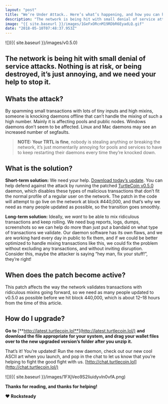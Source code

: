 ```yaml
---
layout: "post"
title: "We’re Under Attack.. Here’s what’s happening, and how you can help."
description: "The network is being hit with small denial of service attacks. Nothing is at risk, or being destroyed, it’s just annoying, and we need your…"
image: "{{ site.baseurl }}/images/1GeFxORcnM19RDbR6EyadLQ.gif"
date: "2018-05-10T07:48:37.953Z"
---
```


![]({{ site.baseurl }}/images/v0.5.0)

## The network is being hit with small denial of service attacks. Nothing is at risk, or being destroyed, it’s just annoying, and we need your help to stop it.

## Whats the attack?

By spamming small transactions with lots of tiny inputs and high mixins, someone is knocking daemons offline that can’t handle the mixing of such a high number. Mainly it is affecting pools and public nodes. Windows daemons don’t seem to be affected. Linux and Mac daemons may see an increased number of segfaults.

> **NOTE: Your TRTL is fine**, nobody is stealing anything or breaking the network, it’s just momentarily annoying for pools and services to have to keep restarting their daemons every time they’re knocked down.

## What is the solution?

**Short-term solution:** We need your help. [Download today’s update](http://latest.turtlecoin.lol/). You can help defend against the attack by running the patched [TurtleCoin v0.5.0 ](http://latest.turtlecoin.lol/)daemon, which disables these types of malicious transactions that don’t fit the normal profile of a regular user on the network. The patch in the code will attempt to go live on the network at block #440,000, and that’s why we need as many people updated as possible, so the transition goes smoothly.

**Long-term solution:** Ideally, we _want_ to be able to mix ridiculous transactions and keep rolling. We need bug reports, logs, dumps, screenshots so we can help do more than just put a bandaid on what type of transactions we validate. Our daemon software has its own flaws, and we are working hard every day in public to fix them, and if we could be better optimized to handle mixing transactions like this, we could fix the problem without excluding any transactions, and without inviting disruption. Consider this, maybe the attacker is saying “hey man, fix your stuff!”, they’re right!

## **When does the patch become active?**

This patch affects the way the network validates transactions with ridiculous mixins going forward, so we need as many people updated to v0.5.0 as possible before we hit block 440,000, which is about 12–18 hours from the time of this article.

## How do I upgrade?

**Go to** [**http://latest.turtlecoin.lol**](http://latest.turtlecoin.lol/) **and download the file appropriate for your system, and drag your wallet files over to the new upgraded version’s folder after you unzip it.**

That’s it! You’re updated! Run the new daemon, check out our new cool ASCII art when you launch, and pop in the chat to let us know that you’re helping to fight the good fight with us. [http://chat.turtlecoin.lol](http://chat.turtlecoin.lol/)

![]({{ site.baseurl }}/images/1FXjVeo9S2Iiuidyvln0vfA.png)

**Thanks for reading, and thanks for helping!**

**❤ Rocksteady**
